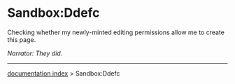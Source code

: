 # Sandbox:Ddefc
Checking whether my newly-minted editing permissions allow me to create this page.

*Narrator: They did.*

---
[documentation index](../README.md) > Sandbox:Ddefc
